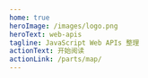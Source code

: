 ```yaml
---
home: true
heroImage: /images/logo.png
heroText: web-apis
tagline: JavaScript Web APIs 整理
actionText: 开始阅读
actionLink: /parts/map/
---
```

